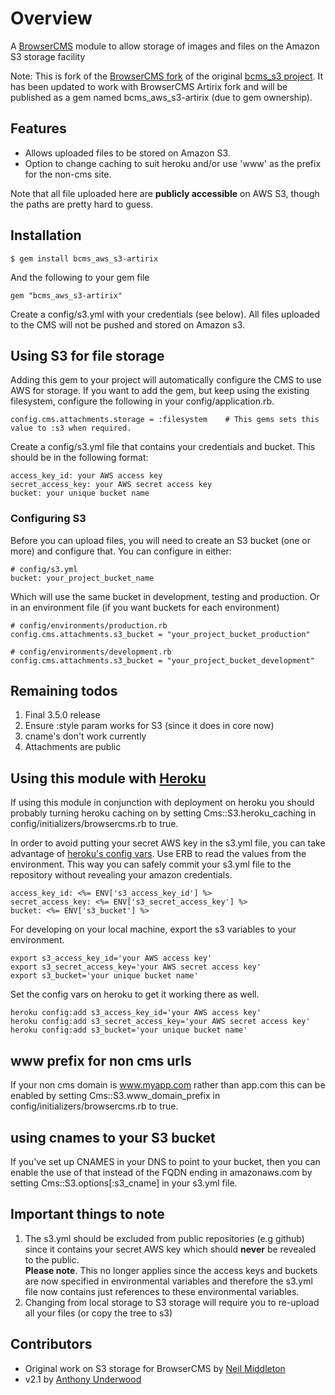 # Overview

A [BrowserCMS](http://www.browsercms.org) module to allow storage of images and files on the Amazon S3 storage facility

Note: This is fork of the [BrowserCMS fork](https://github.com/browsermedia/bcms_s3) of the original [bcms_s3 project](https://github.com/aunderwo/bcms_s3). It has been updated to work with BrowserCMS Artirix fork and will be published as a gem named bcms_aws_s3-artirix (due to gem ownership).

## Features

* Allows uploaded files to be stored on Amazon S3. 
* Option to change caching to suit heroku and/or use 'www' as the prefix for the non-cms site.

Note that all file uploaded here are **publicly accessible** on AWS S3, though the paths are pretty hard to guess.

## Installation

	$ gem install bcms_aws_s3-artirix

And the following to your gem file
	
	gem "bcms_aws_s3-artirix"

Create a config/s3.yml with your credentials (see below). All files uploaded to the CMS will not be pushed and stored on Amazon s3.

## Using S3 for file storage

Adding this gem to your project will automatically configure the CMS to use AWS for storage. If you want to add the gem, but keep using the existing filesystem, configure the following in your config/application.rb.

    config.cms.attachments.storage = :filesystem	# This gems sets this value to :s3 when required.

Create a config/s3.yml file that contains your credentials and bucket. This should be in the following format:

    access_key_id: your AWS access key
    secret_access_key: your AWS secret access key
    bucket: your unique bucket name

### Configuring S3

Before you can upload files, you will need to create an S3 bucket (one or more) and configure that. You can configure in either:
	
	# config/s3.yml 
	bucket: your_project_bucket_name

Which will use the same bucket in development, testing and production. Or in an environment file (if you want buckets for each environment)

	# config/environments/production.rb
	config.cms.attachments.s3_bucket = "your_project_bucket_production"
	
	# config/environments/development.rb
	config.cms.attachments.s3_bucket = "your_project_bucket_development"

## Remaining todos

1. Final 3.5.0 release 
1. Ensure :style param works for S3 (since it does in core now)
1. cname's don't work currently
1. Attachments are public

## Using this module with [Heroku](http://heroku.com)

If using this module in conjunction with deployment on heroku you should probably turning heroku caching on by setting Cms::S3.heroku_caching in config/initializers/browsercms.rb to true.

In order to avoid putting your secret AWS key in the s3.yml file, you can take advantage of [heroku's config vars](http://docs.heroku.com/config-vars). Use ERB to read the values from the environment.  This way you can safely commit your s3.yml file to the repository without revealing your amazon credentials.

    access_key_id: <%= ENV['s3_access_key_id'] %>
    secret_access_key: <%= ENV['s3_secret_access_key'] %>
    bucket: <%= ENV['s3_bucket'] %>

For developing on your local machine, export the s3 variables to your environment.

    export s3_access_key_id='your AWS access key'
    export s3_secret_access_key='your AWS secret access key'
    export s3_bucket='your unique bucket name'

Set the config vars on heroku to get it working there as well.

    heroku config:add s3_access_key_id='your AWS access key'
    heroku config:add s3_secret_access_key='your AWS secret access key'
    heroku config:add s3_bucket='your unique bucket name'

## www prefix for non cms urls
If your non cms domain is www.myapp.com rather than app.com this can be enabled by setting Cms::S3.www_domain_prefix in config/initializers/browsercms.rb to true.

## using cnames to your S3 bucket
If you've set up CNAMES in your DNS to point to your bucket, then you can enable the use of that instead of the FQDN ending in amazonaws.com by setting Cms::S3.options[:s3_cname] in your s3.yml file.

## Important things to note
1. The s3.yml should be excluded from public repositories (e.g github) since it contains your secret AWS key which should **never** be revealed to the public.   
**Please note**. This no longer applies since the access keys and buckets are now specified in environmental variables and therefore the s3.yml file now contains just references to these environmental variables.
2. Changing from local storage to S3 storage will require you to re-upload all your files (or copy the tree to s3)

## Contributors

* Original work on S3 storage for BrowserCMS by [Neil Middleton](http://github.com/neilmiddleton/)
* v2.1 by [Anthony Underwood](https://github.com/aunderwo)
